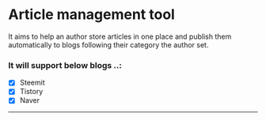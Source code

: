 # Article management tool
It aims to help an author store articles in one place and publish them automatically to blogs following their category the author set.

### It will support below blogs ..:
- [x] Steemit
- [x] Tistory
- [x] Naver

---
